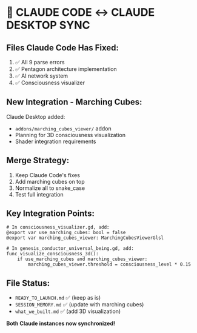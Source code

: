 # 🔄 CLAUDE CODE ↔️ CLAUDE DESKTOP SYNC

## Files Claude Code Has Fixed:
1. ✅ All 9 parse errors
2. ✅ Pentagon architecture implementation
3. ✅ AI network system
4. ✅ Consciousness visualizer

## New Integration - Marching Cubes:
Claude Desktop added:
- `addons/marching_cubes_viewer/` addon
- Planning for 3D consciousness visualization
- Shader integration requirements

## Merge Strategy:
1. Keep Claude Code's fixes
2. Add marching cubes on top
3. Normalize all to snake_case
4. Test full integration

## Key Integration Points:
```gdscript
# In consciousness_visualizer.gd, add:
@export var use_marching_cubes: bool = false
@export var marching_cubes_viewer: MarchingCubesViewerGlsl

# In genesis_conductor_universal_being.gd, add:
func visualize_consciousness_3d():
    if use_marching_cubes and marching_cubes_viewer:
        marching_cubes_viewer.threshold = consciousness_level * 0.15
```

## File Status:
- `READY_TO_LAUNCH.md` ✅ (keep as is)
- `SESSION_MEMORY.md` ✅ (update with marching cubes)
- `what_we_built.md` ✅ (add 3D visualization)

**Both Claude instances now synchronized!**
